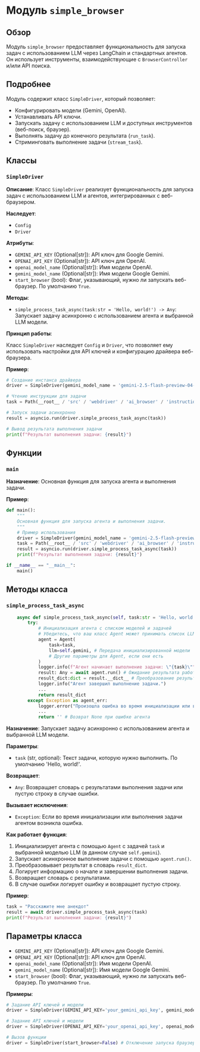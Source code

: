 # Модуль `simple_browser`

## Обзор

Модуль `simple_browser` предоставляет функциональность для запуска задач с использованием LLM через LangChain и стандартных агентов. Он использует инструменты, взаимодействующие с `BrowserController` и/или API поиска. 

## Подробнее

Модуль содержит класс `SimpleDriver`, который позволяет:

- Конфигурировать модели (Gemini, OpenAI).
- Устанавливать API ключи.
- Запускать задачу с использованием LLM и доступных инструментов (веб-поиск, браузер).
- Выполнять задачу до конечного результата (`run_task`).
- Стриминговать выполнение задачи (`stream_task`).

## Классы

### `SimpleDriver`

**Описание**: 
Класс `SimpleDriver` реализует функциональность для запуска задач с использованием LLM и агентов, интегрированных с веб-браузером. 

**Наследует**:
- `Config`
- `Driver`

**Атрибуты**:

- `GEMINI_API_KEY` (Optional[str]): API ключ для Google Gemini.
- `OPENAI_API_KEY` (Optional[str]): API ключ для OpenAI.
- `openai_model_name` (Optional[str]): Имя модели OpenAI.
- `gemini_model_name` (Optional[str]): Имя модели Google Gemini.
- `start_browser` (bool): Флаг, указывающий, нужно ли запускать веб-браузер. По умолчанию `True`.

**Методы**:

- `simple_process_task_async(task:str = 'Hello, world!') -> Any`: Запускает задачу асинхронно с использованием агента и выбранной LLM модели. 

**Принцип работы**:

Класс `SimpleDriver` наследует  `Config` и `Driver`, что позволяет ему использовать настройки для API ключей и конфигурацию драйвера веб-браузера.

**Пример**:

```python
# Создание инстанса драйвера
driver = SimpleDriver(gemini_model_name = 'gemini-2.5-flash-preview-04-17')

# Чтение инструкции для задачи
task = Path(__root__ / 'src' / 'webdriver' / 'ai_browser' / 'instructions' / 'get_news_from_nocamel_site.md').read_text(encoding='utf-8')

# Запуск задачи асинхронно
result = asyncio.run(driver.simple_process_task_async(task))

# Вывод результата выполнения задачи
print(f"Результат выполнения задачи: {result}")
```

## Функции

### `main`

**Назначение**:
Основная функция для запуска агента и выполнения задачи.

**Пример**:

```python
def main():
    """
    Основная функция для запуска агента и выполнения задачи.
    """
    # Пример использования
    driver = SimpleDriver(gemini_model_name = 'gemini-2.5-flash-preview-04-17')
    task = Path(__root__ / 'src' / 'webdriver' / 'ai_browser' / 'instructions' / 'get_news_from_nocamel_site.md').read_text(encoding='utf-8')
    result = asyncio.run(driver.simple_process_task_async(task))
    print(f"Результат выполнения задачи: {result}")

if __name__ == "__main__":
    main()
```

## Методы класса

### `simple_process_task_async`

```python
    async def simple_process_task_async(self, task:str = 'Hello, world!') -> Any:
        try:
            # Инициализация агента с списком моделей и задачей
            # Убедитесь, что ваш класс Agent может принимать список LLM объектов в параметре 'llm'
            agent = Agent(
                task=task,
                llm=self.gemini, # Передача инициализированнoй модели
                # Другие параметры для Agent, если они есть
            )
            logger.info(f"Агент начинает выполнение задачи: \"{task}\"")
            result: Any = await agent.run() # Ожидание результата работы агента
            result_dict:dict = result.__dict__ # Преобразование результата в словарь
            logger.info("Агент завершил выполнение задачи.")
            ...
            return result_dict 
        except Exception as agent_err:
            logger.error("Произошла ошибка во время инициализации или выполнения задачи агентом.", agent_err, exc_info=True)
            ...
            return '' # Возврат None при ошибке агента
```

**Назначение**:
Запускает задачу асинхронно с использованием агента и выбранной LLM модели.

**Параметры**:

- `task` (str, optional): Текст задачи, которую нужно выполнить. По умолчанию 'Hello, world!'.

**Возвращает**:
- `Any`: Возвращает словарь с результатами выполнения задачи или пустую строку в случае ошибки.

**Вызывает исключения**:
- `Exception`: Если во время инициализации или выполнения задачи агентом возникла ошибка.

**Как работает функция**:
1. Инициализирует агента с помощью `Agent` с задачей `task` и выбранной моделью LLM (в данном случае `self.gemini`).
2. Запускает асинхронное выполнение задачи с помощью `agent.run()`.
3. Преобразовывает результат в словарь `result_dict`.
4. Логирует информацию о начале и завершении выполнения задачи.
5. Возвращает словарь с результатами.
6. В случае ошибки логирует ошибку и возвращает пустую строку. 

**Пример**:

```python
task = "Расскажите мне анекдот"
result = await driver.simple_process_task_async(task) 
print(f"Результат выполнения задачи: {result}")
```

## Параметры класса

- `GEMINI_API_KEY` (Optional[str]): API ключ для Google Gemini.
- `OPENAI_API_KEY` (Optional[str]): API ключ для OpenAI.
- `openai_model_name` (Optional[str]): Имя модели OpenAI.
- `gemini_model_name` (Optional[str]): Имя модели Google Gemini.
- `start_browser` (bool): Флаг, указывающий, нужно ли запускать веб-браузер. По умолчанию `True`.

**Примеры**:

```python
# Задание API ключей и модели
driver = SimpleDriver(GEMINI_API_KEY='your_gemini_api_key', gemini_model_name='gemini-pro')

# Задание API ключей и модели
driver = SimpleDriver(OPENAI_API_KEY='your_openai_api_key', openai_model_name='gpt-3.5-turbo')

# Вызов функции
driver = SimpleDriver(start_browser=False) # Отключение запуска браузера